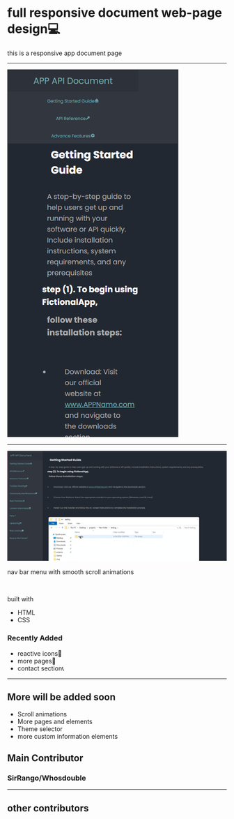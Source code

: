 # full responsive document web-page design💻
<p>this is a responsive app document page</p>
<hr>
<img src="pic1.png" alt="a mobile viewof the website">
<hr>
<img src="pic2.png" alt="full website view of the app">
<p>nav bar menu with smooth scroll animations</p><br>
<p>built with</p>
<ul>
  <li>HTML</li>
  <li>CSS</li>
</ul>
<h3>Recently Added</h3>
<ul>
  <li>reactive icons🔴</li>
  <li>more pages📰</li>
  <li>contact section📞</li>
</ul>
<hr>
<h2>More will be added soon</h2>
<ul>
  <li>Scroll animations</li>
  <li>More pages and elements</li>
  <li>Theme selector</li>
  <li>more custom information elements</li>
</ul>
<h2>Main Contributor</h2>
<h3>SirRango/Whosdouble</h3>
<hr>
<h2>other contributors</h2>
<h3></h3>

